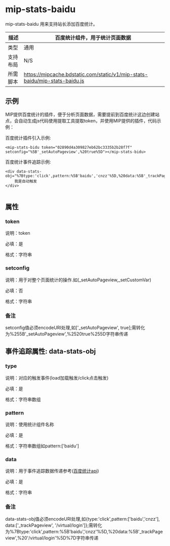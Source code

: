 # mip-stats-baidu

mip-stats-baidu 用来支持站长添加百度统计。

描述|百度统计组件，用于统计页面数据
----|----
类型| 通用
支持布局|N/S
所需脚本|https://mipcache.bdstatic.com/static/v1/mip-stats-baidu/mip-stats-baidu.js

## 示例

MIP提供百度统计的插件，便于分析页面数据，需要提前到百度统计这边创建站点，会自动生成js代码使用提取工具提取token，并使用MIP提供的插件，代码示例：


百度统计插件引入示例:

```
<mip-stats-bidu token="02890d4a309827eb62bc3335b2b28f7f" setconfig="%5B'_setAutoPageview',%20true%5D"></mip-stats-bidu>

```

百度统计事件追踪示例:
```
<div data-stats-obj="%7Btype:'click',pattern:%5B'baidu','cnzz'%5D,%20data:%5B'_trackPageview',%20'/virtual/login'%5D%7D">
    我是自动触发
</div>
 
```

## 属性

### token

说明：token

必填：是

格式：字符串


### setconfig

说明：用于对整个页面统计的操作.如(_setAutoPageview,_setCustomVar)

必填：否

格式：字符串

### 备注

setconfig值必须encodeURI处理,如['_setAutoPageview', true];需转化为%255B'_setAutoPageview',%2520true%255D字符串传递


## 事件追踪属性: data-stats-obj

### type

说明：对应的触发事件(load加载触发/click点击触发)

必填：是

格式：字符串数组


### pattern

说明：使用统计组件名称

必填：是

格式：字符串数组如pattern:['baidu']

### data

说明：用于事件追踪数据传递参考([百度统计api](http://tongji.baidu.com/open/api/))

必填：是

格式：字符串

### 备注

data-stats-obj值必须encodeURI处理,如{type:'click',pattern:['baidu','cnzz'], data:['_trackPageview', '/virtual/login']};需转化为%7Btype:'click',pattern:%5B'baidu','cnzz'%5D,%20data:%5B'_trackPageview',%20'/virtual/login'%5D%7D字符串传递

